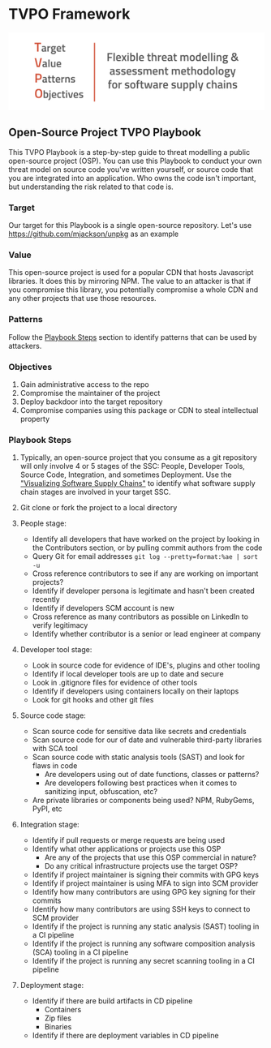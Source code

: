 # TVPO Framework

![tvpo-banner.png](images/tvpo-banner.png)

## Open-Source Project TVPO Playbook

This TVPO Playbook is a step-by-step guide to threat modelling a public open-source project (OSP).  You can use this Playbook to conduct your own threat model on source code you've written yourself, or source code that you are integrated into an application.  Who owns the code isn't important, but understanding the risk related to that code is.

### Target

Our target for this Playbook is a single open-source repository. Let's use https://github.com/mjackson/unpkg as an example 

### Value

This open-source project is used for a popular CDN that hosts Javascript libraries.  It does this by mirroring NPM.  The value to an attacker is that if you compromise this library, you potentially compromise a whole CDN and any other projects that use those resources. 

### Patterns

Follow the [Playbook Steps](#playbook-steps) section to identify patterns that can be used by attackers.

### Objectives

1. Gain administrative access to the repo
2. Compromise the maintainer of the project
3. Deploy backdoor into the target repository
4. Compromise companies using this package or CDN to steal intellectual property

### Playbook Steps

1. Typically, an open-source project that you consume as a git repository will only involve 4 or 5 stages of the SSC: People, Developer Tools, Source Code, Integration, and sometimes Deployment.  Use the ["Visualizing Software Supply Chains"](https://github.com/SecureStackCo/visualizing-software-supply-chain) to identify what software supply chain stages are involved in your target SSC.

2. Git clone or fork the project to a local directory

3. People stage:
	- Identify all developers that have worked on the project by looking in the Contributors section, or by pulling commit authors from the code
	- Query Git for email addresses ``` git log --pretty=format:%ae | sort -u ```
	- Cross reference contributors to see if any are working on important projects?
	- Identify if developer persona is legitimate and hasn't been created recently
	- Identify if developers SCM account is new
	- Cross reference as many contributors as possible on LinkedIn to verify legitimacy
	- Identify whether contributor is a senior or lead engineer at company

4. Developer tool stage:
	- Look in source code for evidence of IDE's, plugins and other tooling 
	- Identify if local developer tools are up to date and secure
	- Look in .gitignore files for evidence of other tools
	- Identify if developers using containers locally on their laptops
	- Look for git hooks and other git files

5. Source code stage:
	- Scan source code for sensitive data like secrets and credentials
	- Scan source code for our of date and vulnerable third-party libraries with SCA tool
	- Scan source code with static analysis tools (SAST) and look for flaws in code
		- Are developers using out of date functions, classes or patterns?
		- Are developers following best practices when it comes to sanitizing input, obfuscation, etc?
	- Are private libraries or components being used?  NPM, RubyGems, PyPI, etc

7. Integration stage:
	- Identify if pull requests or merge requests are being used
	- Identify what other applications or projects use this OSP
		- Are any of the projects that use this OSP commercial in nature? 
		- Do any critical infrastructure projects use the target OSP?
	- Identify if project maintainer is signing their commits with GPG keys
	- Identify if project maintainer is using MFA to sign into SCM provider
	- Identify how many contributors are using GPG key signing for their commits
	- Identify how many contributors are using SSH keys to connect to SCM provider
	- Identify if the project is running any static analysis (SAST) tooling in a CI pipeline
	- Identify if the project is running any software composition analysis (SCA) tooling in a CI pipeline
	- Identify if the project is running any secret scanning tooling in a CI pipeline

8. Deployment stage:
	- Identify if there are build artifacts in CD pipeline
		- Containers
		- Zip files
		- Binaries
	- Identify if there are deployment variables in CD pipeline

	
